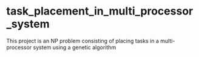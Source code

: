 # task_placement_in_multi_processor_system
This project is an NP problem consisting of placing tasks in a multi-processor system using a genetic algorithm
